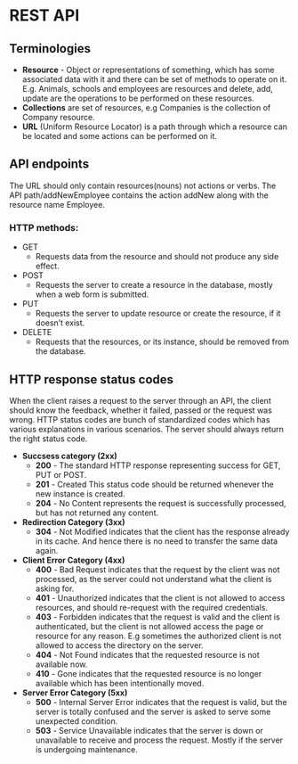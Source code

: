 # REST API

## Terminologies

* **Resource** - Object or representations of something, which has some associated data with it and there can be set of methods to operate on it. E.g. Animals, schools and employees are resources and delete, add, update are the operations to be performed on these resources.
* **Collections** are set of resources, e.g Companies is the collection of Company resource.
* **URL** (Uniform Resource Locator) is a path through which a resource can be located and some actions can be performed on it.

## API endpoints

The URL should only contain resources(nouns) not actions or verbs. The API path/addNewEmployee contains the action addNew along with the resource name Employee.

### HTTP methods: 
* GET
    - Requests data from the resource and should not produce any side effect.
* POST
    - Requests the server to create a resource in the database, mostly when a web form is submitted.
* PUT
    - Requests the server to update resource or create the resource, if it doesn’t exist.
* DELETE
    - Requests that the resources, or its instance, should be removed from the database.

## HTTP response status codes

When the client raises a request to the server through an API, the client should know the feedback, whether it failed, passed or the request was wrong. HTTP status codes are bunch of standardized codes which has various explanations in various scenarios. The server should always return the right status code.

* **Succsess category (2xx)**
    - **200** - The standard HTTP response representing success for GET, PUT or POST.
    - **201** - Created This status code should be returned whenever the new instance is created.
    - **204** - No Content represents the request is successfully processed, but has not returned any content.
* **Redirection Category (3xx)**
    - **304** - Not Modified indicates that the client has the response already in its cache. And hence there is no need to transfer the same data again.
* **Client Error Category (4xx)**
    - **400** - Bad Request indicates that the request by the client was not processed, as the server could not understand what the client is asking for.
    - **401** - Unauthorized indicates that the client is not allowed to access resources, and should re-request with the required credentials.
    - **403** - Forbidden indicates that the request is valid and the client is authenticated, but the client is not allowed access the page or resource for any reason. E.g sometimes the authorized client is not allowed to access the directory on the server.
    - **404** -  Not Found indicates that the requested resource is not available now.
    - **410** - Gone indicates that the requested resource is no longer available which has been intentionally moved.
* **Server Error Category (5xx)**
    - **500** - Internal Server Error indicates that the request is valid, but the server is totally confused and the server is asked to serve some unexpected condition.
    - **503** - Service Unavailable indicates that the server is down or unavailable to receive and process the request. Mostly if the server is undergoing maintenance.



